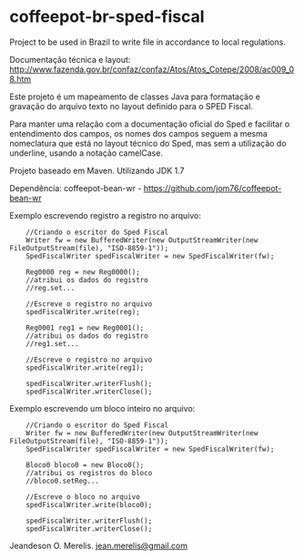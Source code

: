coffeepot-br-sped-fiscal
========================

Project to be used in Brazil to write file in accordance to local regulations.

Documentação técnica e layout:
  http://www.fazenda.gov.br/confaz/confaz/Atos/Atos_Cotepe/2008/ac009_08.htm

Este projeto é um mapeamento de classes Java para formatação e gravação do arquivo texto no layout definido para o SPED Fiscal.

Para manter uma relação com a documentação oficial do Sped e facilitar o entendimento dos campos, os nomes dos campos seguem a mesma nomeclatura que está no layout técnico do Sped, mas sem a utilização do underline, usando a notação camelCase.

Projeto baseado em Maven. Utilizando JDK 1.7

Dependência: coffeepot-bean-wr - 
	https://github.com/jom76/coffeepot-bean-wr


Exemplo escrevendo registro a registro no arquivo:

		//Criando o escritor do Sped Fiscal
		Writer fw = new BufferedWriter(new OutputStreamWriter(new FileOutputStream(file), "ISO-8859-1"));       
		SpedFiscalWriter spedFiscalWriter = new SpedFiscalWriter(fw);
		
		Reg0000 reg = new Reg0000();
		//atribui os dados do registro
		//reg.set...
		
		//Escreve o registro no arquivo
        spedFiscalWriter.write(reg);
		
		Reg0001 reg1 = new Reg0001();
		//atribui os dados do registro
		//reg1.set...
		
		//Escreve o registro no arquivo
        spedFiscalWriter.write(reg1);		
 
		spedFiscalWriter.writerFlush();
        spedFiscalWriter.writerClose();
		
Exemplo escrevendo um bloco inteiro no arquivo:

		//Criando o escritor do Sped Fiscal
		Writer fw = new BufferedWriter(new OutputStreamWriter(new FileOutputStream(file), "ISO-8859-1"));       
		SpedFiscalWriter spedFiscalWriter = new SpedFiscalWriter(fw);
		
		Bloco0 bloco0 = new Bloco0();
		//atribui os registros do bloco
		//bloco0.setReg...
		
		//Escreve o bloco no arquivo
        spedFiscalWriter.write(bloco0);
 
		spedFiscalWriter.writerFlush();
        spedFiscalWriter.writerClose();



Jeandeson O. Merelis. <jean.merelis@gmail.com>

